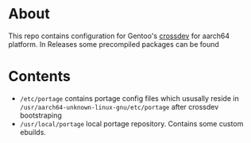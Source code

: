 # About
This repo contains configuration for Gentoo's [crossdev](https://wiki.gentoo.org/wiki/Cross_build_environment) for aarch64 platform.
In Releases some precompiled packages can be found

# Contents

* `/etc/portage` contains portage config files which ususally reside in `/usr/aarch64-unknown-linux-gnu/etc/portage` after crossdev bootstraping
* `/usr/local/portage` local portage repository. Contains some custom ebuilds.
